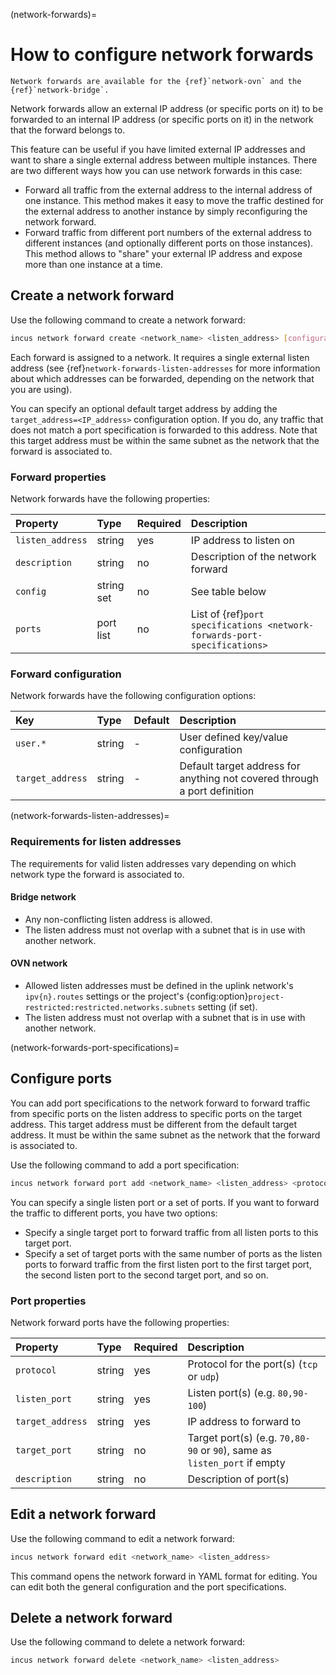 (network-forwards)=
# How to configure network forwards

```{note}
Network forwards are available for the {ref}`network-ovn` and the {ref}`network-bridge`.
```

Network forwards allow an external IP address (or specific ports on it) to be forwarded to an internal IP address (or specific ports on it) in the network that the forward belongs to.

This feature can be useful if you have limited external IP addresses and want to share a single external address between multiple instances.
There are two different ways how you can use network forwards in this case:

- Forward all traffic from the external address to the internal address of one instance.
  This method makes it easy to move the traffic destined for the external address to another instance by simply reconfiguring the network forward.
- Forward traffic from different port numbers of the external address to different instances (and optionally different ports on those instances).
  This method allows to "share" your external IP address and expose more than one instance at a time.

## Create a network forward

Use the following command to create a network forward:

```bash
incus network forward create <network_name> <listen_address> [configuration_options...]
```

Each forward is assigned to a network.
It requires a single external listen address (see {ref}`network-forwards-listen-addresses` for more information about which addresses can be forwarded, depending on the network that you are using).

You can specify an optional default target address by adding the `target_address=<IP_address>` configuration option.
If you do, any traffic that does not match a port specification is forwarded to this address.
Note that this target address must be within the same subnet as the network that the forward is associated to.

### Forward properties

Network forwards have the following properties:

Property         | Type       | Required | Description
:--              | :--        | :--      | :--
`listen_address` | string     | yes      | IP address to listen on
`description`    | string     | no       | Description of the network forward
`config`         | string set | no       | See table below
`ports`          | port list  | no       | List of {ref}`port specifications <network-forwards-port-specifications>`

### Forward configuration

Network forwards have the following configuration options:

Key                 | Type      | Default | Description
:--                 | :---      | :------ | :----------
`user.*`            | string    | -       | User defined key/value configuration
`target_address`    | string    | -       | Default target address for anything not covered through a port definition

(network-forwards-listen-addresses)=
### Requirements for listen addresses

The requirements for valid listen addresses vary depending on which network type the forward is associated to.

#### Bridge network

- Any non-conflicting listen address is allowed.
- The listen address must not overlap with a subnet that is in use with another network.

#### OVN network

- Allowed listen addresses must be defined in the uplink network's `ipv{n}.routes` settings or the project's {config:option}`project-restricted:restricted.networks.subnets` setting (if set).
- The listen address must not overlap with a subnet that is in use with another network.

(network-forwards-port-specifications)=
## Configure ports

You can add port specifications to the network forward to forward traffic from specific ports on the listen address to specific ports on the target address.
This target address must be different from the default target address.
It must be within the same subnet as the network that the forward is associated to.

Use the following command to add a port specification:

```bash
incus network forward port add <network_name> <listen_address> <protocol> <listen_ports> <target_address> [<target_ports>]
```

You can specify a single listen port or a set of ports.
If you want to forward the traffic to different ports, you have two options:

- Specify a single target port to forward traffic from all listen ports to this target port.
- Specify a set of target ports with the same number of ports as the listen ports to forward traffic from the first listen port to the first target port, the second listen port to the second target port, and so on.

### Port properties

Network forward ports have the following properties:

Property          | Type       | Required | Description
:--               | :--        | :--      | :--
`protocol`        | string     | yes      | Protocol for the port(s) (`tcp` or `udp`)
`listen_port`     | string     | yes      | Listen port(s) (e.g. `80,90-100`)
`target_address`  | string     | yes      | IP address to forward to
`target_port`     | string     | no       | Target port(s) (e.g. `70,80-90` or `90`), same as `listen_port` if empty
`description`     | string     | no       | Description of port(s)

## Edit a network forward

Use the following command to edit a network forward:

```bash
incus network forward edit <network_name> <listen_address>
```

This command opens the network forward in YAML format for editing.
You can edit both the general configuration and the port specifications.

## Delete a network forward

Use the following command to delete a network forward:

```bash
incus network forward delete <network_name> <listen_address>
```
